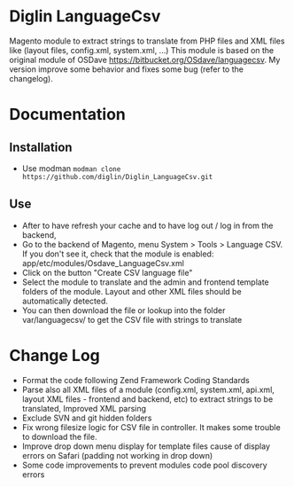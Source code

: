 Diglin LanguageCsv
==================

Magento module to extract strings to translate from PHP files and XML files like (layout files, config.xml, system.xml, ...)
This module is based on the original module of OSDave https://bitbucket.org/OSdave/languagecsv. My version improve some behavior and fixes some bug (refer to the changelog).

# Documentation #

## Installation ##

- Use modman `modman clone https://github.com/diglin/Diglin_LanguageCsv.git`

## Use ##

- After to have refresh your cache and to have log out / log in from the backend, 
- Go to the backend of Magento, menu System > Tools > Language CSV. If you don't see it, check that the module is enabled: app/etc/modules/Osdave_LanguageCsv.xml
- Click on the button "Create CSV language file"
- Select the module to translate and the admin and frontend template folders of the module. Layout and other XML files should be automatically detected. 
- You can then download the file or lookup into the folder var/languagecsv/ to get the CSV file with strings to translate

# Change Log #

- Format the code following Zend Framework Coding Standards
- Parse also all XML files of a module (config.xml, system.xml, api.xml, layout XML files - frontend and backend, etc) to extract strings to be translated,
Improved XML parsing
- Exclude SVN and git hidden folders
- Fix wrong filesize logic for CSV file in controller. It makes some trouble to download the file.
- Improve drop down menu display for template files cause of display errors on Safari (padding not working in drop down)
- Some code improvements to prevent modules code pool discovery errors
